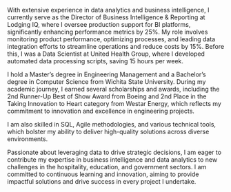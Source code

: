 With extensive experience in data analytics and business intelligence, I currently serve as the Director of Business Intelligence & Reporting at Lodging IQ, where I oversee production support for BI platforms, significantly enhancing performance metrics by 25%. My role involves monitoring product performance, optimizing processes, and leading data integration efforts to streamline operations and reduce costs by 15%. Before this, I was a Data Scientist at United Health Group, where I developed automated data processing scripts, saving 15 hours per week.

I hold a Master’s degree in Engineering Management and a Bachelor’s degree in Computer Science from Wichita State University. During my academic journey, I earned several scholarships and awards, including the 2nd Runner-Up Best of Show Award from Boeing and 2nd Place in the Taking Innovation to Heart category from Westar Energy, which reflects my commitment to innovation and excellence in engineering projects.

I am also skilled in SQL, Agile methodologies, and various technical tools, which bolster my ability to deliver high-quality solutions across diverse environments.

Passionate about leveraging data to drive strategic decisions, I am eager to contribute my expertise in business intelligence and data analytics to new challenges in the hospitality, education, and government sectors. I am committed to continuous learning and innovation, aiming to provide impactful solutions and drive success in every project I undertake.
